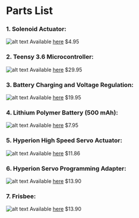 # Parts List

### 1. Solenoid Actuator:
![alt text](https://cdn-shop.adafruit.com/1200x900/2776-00.jpg "Solenoid")
Available [here](https://www.adafruit.com/product/2776) $4.95


### 2. Teensy 3.6 Microcontroller:
![alt text](https://d2drzakx2pq6fl.cloudfront.net/production/products/7709/large/teensy-3-dot-6-without-headers-3985492408.jpg?1490428844 "Teensy")
Available [here](https://www.adafruit.com/product/3266) $29.95


### 3. Battery Charging and Voltage Regulation:
![alt text](https://cdn-shop.adafruit.com/970x728/2465-08.jpg "Boost + Regulator")
Available [here](https://www.adafruit.com/product/2465) $19.95
 
 
### 4. Lithium Polymer Battery (500 mAh):
![alt text](https://cdn-shop.adafruit.com/970x728/1578-00.jpg "Battery")
Available [here](https://www.adafruit.com/product/1578) $7.95
   
   
### 5. Hyperion High Speed Servo Actuator:
![alt text](https://www.soaringusa.com/images/product/p-18022-450.jpg "Hyperion Servo")
Available [here](https://hyperion-world.com/en/p1772889-hp-ds09-gmd-14179) $11.86
   
   
### 6. Hyperion Servo Programming Adapter:
![alt text](https://d3vs3fai4o12t3.cloudfront.net/media/catalog/product/cache/all/image/9df78eab33525d08d6e5fb8d27136e95/H/P/HP-AT-PRGUSB-M.jpg "Programming Lead")
Available [here](https://hyperion-world.com/en/p1770829-hp-at-prgusb) $13.90
   
   
### 7. Frisbee:
![alt text](http://a5.res.cloudinary.com/csicdn/image/upload/v1/DGCImages/Images/Products/Disc%20Golf/Discs/Innova/v1_Beast_DX_Standard.jpg "Frisbee")
Available [here](https://www.amazon.com/Innova-Beast-Golf-Disc-Colors/dp/B00611XYXM) $13.90
